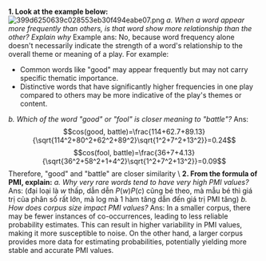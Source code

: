 **1. Look at the example below:**
![399d6250639c028553eb30f494eabe07.png](../_resources/399d6250639c028553eb30f494eabe07.png)
*a. When a word appear more frequently than others, is that word show more relationship than the other? Explain why*
Example ans: 
No, because word frequency alone doesn't necessarily indicate the strength of a word's relationship to the overall theme or meaning of a play. For example:
* Common words like "good" may appear frequently but may not carry specific thematic importance.
* Distinctive words that have significantly higher frequencies in one play compared to others may be more indicative of the play's themes or content.

*b. Which of the word "good" or "fool" is closer meaning to "battle"?*
Ans:
$$cos(good, battle)=\frac{114+62.7+89.13}{\sqrt{114^2+80^2+62^2+89^2}\sqrt{1^2+7^2+13^2}}=0.24$$
$$cos(fool, battle)=\frac{36+7+4.13}{\sqrt{36^2+58^2+1+4^2}\sqrt{1^2+7^2+13^2}}=0.09$$
Therefore, "good" and "battle" are closer similarity
\\
**2. From the formula of PMI, explain:**
*a. Why very rare words tend to have very high PMI values?*
Ans: (đại loại là $w$ thấp, dẫn dễn $P(w)P(c)$ cũng bé theo, mà mẫu bé thì giá trị của phân số rất lớn, mà log mà 1 hàm tăng dẫn đến giá trị PMI tăng)
*b. How does corpus size impact PMI values?*
Ans:  In a smaller corpus, there may be fewer instances of co-occurrences, leading to less reliable probability estimates. This can result in higher variability in PMI values, making it more susceptible to noise. On the other hand, a larger corpus provides more data for estimating probabilities, potentially yielding more stable and accurate PMI values. 
